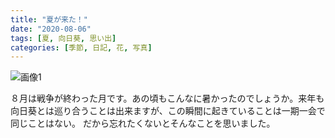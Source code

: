 ```yaml
---
title: "夏が来た！"
date: "2020-08-06"
tags: [夏, 向日葵, 思い出]
categories: [季節, 日記, 花, 写真]
---
```


![画像1](https://assets.st-note.com/img/1596704450625-1ZXpSouWyi.jpg)

８月は戦争が終わった月です。あの頃もこんなに暑かったのでしょうか。来年も向日葵とは巡り合うことは出来ますが、この瞬間に起きていることは一期一会で同じことはない。 だから忘れたくないとそんなことを思いました。
